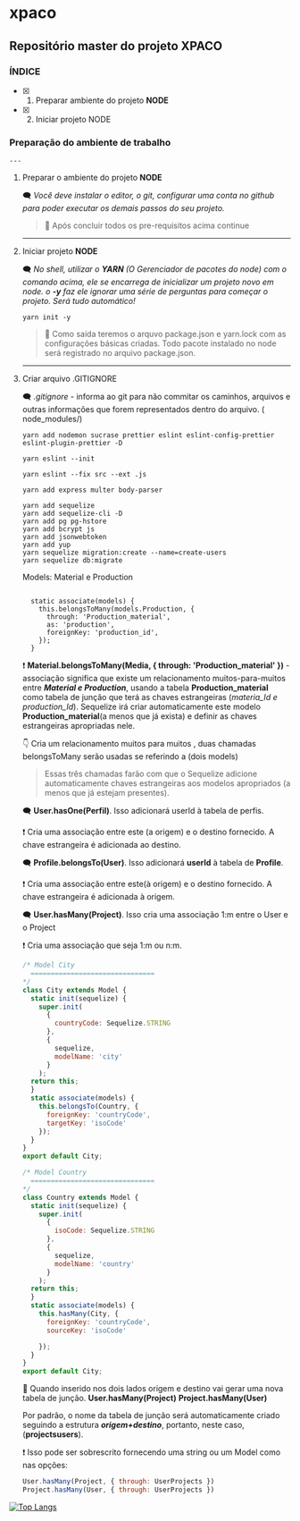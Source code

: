 # xpaco
## Repositório master do projeto **XPACO**

### ÍNDICE

- [x] 1. Preparar ambiente do projeto **NODE**
- [x] 2. Iniciar projeto NODE

### Preparação do ambiente de trabalho
    ---

1. Preparar o ambiente do projeto **NODE**

    :left_speech_bubble: _Você deve instalar  o editor, o git, configurar uma conta no github para poder executar os demais passos do seu projeto._

    > :vertical_traffic_light: Após concluir todos os pre-requisitos acima continue

    ---

2. Iniciar projeto **NODE**

    :left_speech_bubble: _No shell, utilizar o **YARN** (O Gerenciador de pacotes do node) com o comando acima, ele se encarrega de inicializar um projeto novo em node. o **-y**  faz ele ignorar uma série de perguntas para começar o projeto. Será tudo automático!_

    ~~~cmder
    yarn init -y
    ~~~

    > :vertical_traffic_light: Como saída teremos o arquvo package.json e yarn.lock com as configurações básicas criadas.
    >Todo pacote instalado no node será registrado no arquivo package.json.

    ---

2. Criar arquivo .GITIGNORE

    :left_speech_bubble: *.gitignore* - informa ao git para não commitar os caminhos, arquivos e outras informações que forem representados dentro do arquivo. (     node_modules/)

    ~~~cmder
    yarn add nodemon sucrase prettier eslint eslint-config-prettier eslint-plugin-prettier -D

    yarn eslint --init

    yarn eslint --fix src --ext .js

    yarn add express multer body-parser

    yarn add sequelize
    yarn add sequelize-cli -D
    yarn add pg pg-hstore
    yarn add bcrypt js
    yarn add jsonwebtoken
    yarn add yup
    yarn sequelize migration:create --name=create-users
    yarn sequelize db:migrate
    ~~~

    Models:  Material e Production

    ~~~cmder
    
      static associate(models) {
        this.belongsToMany(models.Production, {
          through: 'Production_material',
          as: 'production',
          foreignKey: 'production_id',
        });
      }
    ~~~

    :exclamation:  **Material.belongsToMany(Media, { through: 'Production_material' })** - associação significa que existe um relacionamento muitos-para-muitos entre **_Material e Production_**, usando a tabela **Production_material** como tabela de junção que terá as chaves estrangeiras (*materia_Id e production_Id*).
    Sequelize irá criar automaticamente este modelo **Production_material**(a menos que já exista) e definir as chaves estrangeiras apropriadas nele.
    
    :point_down: Cria um relacionamento muitos para muitos , duas chamadas belongsToMany serão usadas se referindo a (dois models)
    > Essas três chamadas farão com que o Sequelize adicione automaticamente chaves estrangeiras aos modelos apropriados (a menos que já estejam presentes).
    
    :left_speech_bubble: **User.hasOne(Perfil)**. Isso adicionará userId à tabela de perfis.

    :exclamation: Cria uma associação entre este (a origem) e o destino fornecido. A chave estrangeira é adicionada ao destino.
    
    :left_speech_bubble: **Profile.belongsTo(User)**. Isso adicionará **userId** à tabela de **Profile**.

    :exclamation: Cria uma associação entre este(à origem) e o destino fornecido. A chave estrangeira é adicionada à origem.

    :left_speech_bubble: **User.hasMany(Project)**. Isso cria uma associação 1:m entre o User e o Project
    
    :exclamation: Cria uma associação que seja 1:m ou n:m.
    ~~~ Javascript
    /* Model City
      ===============================
    */
    class City extends Model {
      static init(sequelize) {
        super.init(
          { 
            countryCode: Sequelize.STRING 
          }, 
          { 
            sequelize, 
            modelName: 'city' 
          }
        );
      return this;
      }
      static associate(models) {
        this.belongsTo(Country, {
          foreignKey: 'countryCode', 
          targetKey: 'isoCode'
        });
      }
    }
    export default City; 

    /* Model Country
      ===============================
    */
    class Country extends Model {
      static init(sequelize) {
        super.init(
          { 
            isoCode: Sequelize.STRING 
          }, 
          { 
            sequelize, 
            modelName: 'country' 
          }
        );
      return this;
      }
      static associate(models) {
        this.hasMany(City, {
          foreignKey: 'countryCode', 
          sourceKey: 'isoCode'

        });
      }
    }
    export default City; 

    ~~~

    :vertical_traffic_light: Quando inserido nos dois lados origem e destino vai gerar uma nova tabela de junção.
    **User.hasMany(Project)**
    **Project.hasMany(User)**
   
    Por padrão, o nome da tabela de junção será automaticamente criado seguindo a estrutura _**origem+destino**_, portanto, neste caso, (**projectsusers**).
    
    :exclamation: Isso pode ser sobrescrito fornecendo uma string ou um Model como nas opções:
    ~~~ javascript
    User.hasMany(Project, { through: UserProjects })
    Project.hasMany(User, { through: UserProjects })
    ~~~


[![Top Langs](https://github-readme-stats.vercel.app/api/top-langs/?username=aquilesrodrigues&layout=compact)](https://github.com/aquilesrodrigues/github-readme-stats)
